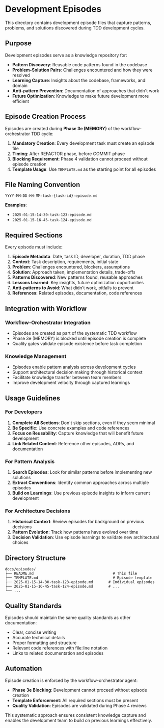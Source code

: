 # Development Episodes

This directory contains development episode files that capture patterns, problems, and solutions discovered during TDD development cycles.

## Purpose

Development episodes serve as a knowledge repository for:
- **Pattern Discovery**: Reusable code patterns found in the codebase
- **Problem-Solution Pairs**: Challenges encountered and how they were resolved
- **Learning Capture**: Insights about the codebase, frameworks, and domain
- **Anti-pattern Prevention**: Documentation of approaches that didn't work
- **Future Optimization**: Knowledge to make future development more efficient

## Episode Creation Process

Episodes are created during **Phase 3e (MEMORY)** of the workflow-orchestrator TDD cycle:

1. **Mandatory Creation**: Every development task must create an episode file
2. **Timing**: After REFACTOR phase, before COMMIT phase
3. **Blocking Requirement**: Phase 4 validation cannot proceed without episode creation
4. **Template Usage**: Use `TEMPLATE.md` as the starting point for all episodes

## File Naming Convention

```
YYYY-MM-DD-HH-MM-task-{task-id}-episode.md
```

**Examples**:
- `2025-01-15-14-30-task-123-episode.md`
- `2025-01-15-16-45-task-124-episode.md`

## Required Sections

Every episode must include:

1. **Episode Metadata**: Date, task ID, developer, duration, TDD phase
2. **Context**: Task description, requirements, initial state
3. **Problem**: Challenges encountered, blockers, assumptions
4. **Solution**: Approach taken, implementation details, trade-offs
5. **Patterns Discovered**: New patterns found, reusable approaches
6. **Lessons Learned**: Key insights, future optimization opportunities
7. **Anti-patterns to Avoid**: What didn't work, pitfalls to prevent
8. **References**: Related episodes, documentation, code references

## Integration with Workflow

### Workflow-Orchestrator Integration
- Episodes are created as part of the systematic TDD workflow
- Phase 3e (MEMORY) is blocked until episode creation is complete
- Quality gates validate episode existence before task completion

### Knowledge Management
- Episodes enable pattern analysis across development cycles
- Support architectural decision making through historical context
- Facilitate knowledge transfer between team members
- Improve development velocity through captured learnings

## Usage Guidelines

### For Developers
1. **Complete All Sections**: Don't skip sections, even if they seem minimal
2. **Be Specific**: Use concrete examples and code references
3. **Focus on Reusability**: Capture knowledge that will benefit future development
4. **Link Related Content**: Reference other episodes, ADRs, and documentation

### For Pattern Analysis
1. **Search Episodes**: Look for similar patterns before implementing new solutions
2. **Extract Conventions**: Identify common approaches across multiple episodes
3. **Build on Learnings**: Use previous episode insights to inform current development

### For Architecture Decisions
1. **Historical Context**: Review episodes for background on previous decisions
2. **Pattern Evolution**: Track how patterns have evolved over time
3. **Decision Validation**: Use episode learnings to validate new architectural choices

## Directory Structure

```
docs/episodes/
├── README.md                                    # This file
├── TEMPLATE.md                                  # Episode template
├── 2025-01-15-14-30-task-123-episode.md       # Individual episodes
├── 2025-01-15-16-45-task-124-episode.md       # ...
└── ...
```

## Quality Standards

Episodes should maintain the same quality standards as other documentation:
- Clear, concise writing
- Accurate technical details
- Proper formatting and structure
- Relevant code references with file:line notation
- Links to related documentation and episodes

## Automation

Episode creation is enforced by the workflow-orchestrator agent:
- **Phase 3e Blocking**: Development cannot proceed without episode creation
- **Template Enforcement**: All required sections must be present
- **Quality Validation**: Episodes are validated during Phase 4 reviews

This systematic approach ensures consistent knowledge capture and enables the development team to build on previous learnings effectively.